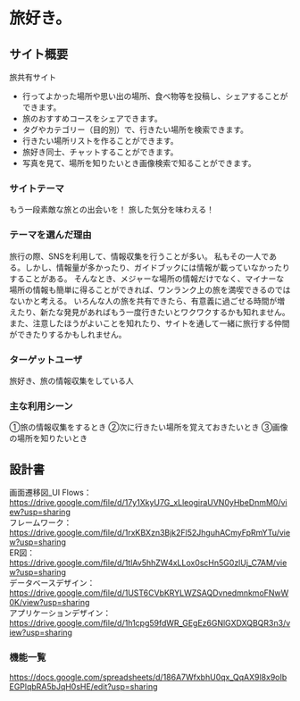 # 旅好き。

## サイト概要
旅共有サイト
- 行ってよかった場所や思い出の場所、食べ物等を投稿し、シェアすることができます。
- 旅のおすすめコースをシェアできます。
- タグやカテゴリー（目的別）で、行きたい場所を検索できます。
- 行きたい場所リストを作ることができます。
- 旅好き同士、チャットすることができます。
- 写真を見て、場所を知りたいとき画像検索で知ることができます。

### サイトテーマ
もう一段素敵な旅との出会いを！
旅した気分を味わえる！

### テーマを選んだ理由
旅行の際、SNSを利用して、情報収集を行うことが多い。
私もその一人である。しかし、情報量が多かったり、ガイドブックには情報が載っていなかったりすることがある。
そんなとき、メジャーな場所の情報だけでなく、マイナーな場所の情報も簡単に得ることができれば、ワンランク上の旅を満喫できるのではないかと考える。
いろんな人の旅を共有できたら、有意義に過ごせる時間が増えたり、新たな発見があればもう一度行きたいとワクワクするかも知れません。また、注意したほうがよいことを知れたり、サイトを通して一緒に旅行する仲間ができたりするかもしれません。

### ターゲットユーザ
旅好き、旅の情報収集をしている人

### 主な利用シーン
 ①旅の情報収集をするとき 
 ②次に行きたい場所を覚えておきたいとき
 ③画像の場所を知りたいとき

## 設計書
画面遷移図_UI Flows：https://drive.google.com/file/d/17y1XkyU7G_xLleogiraUVN0yHbeDnmM0/view?usp=sharing  
フレームワーク：https://drive.google.com/file/d/1rxKBXzn3Bjk2Fl52JhguhACmyFpRmYTu/view?usp=sharing  
ER図：https://drive.google.com/file/d/1tlAv5hhZW4xLLox0scHn5G0zlUj_C7AM/view?usp=sharing  
データベースデザイン：https://drive.google.com/file/d/1UST6CVbKRYLWZSAQDvnedmnkmoFNwW0K/view?usp=sharing  
アプリケーションデザイン：https://drive.google.com/file/d/1h1cpg59fdWR_GEgEz6GNlGXDXQBQR3n3/view?usp=sharing  

### 機能一覧
https://docs.google.com/spreadsheets/d/186A7WfxbhU0qx_QqAX9l8x9oIbEGPlqbRA5bJqH0sHE/edit?usp=sharing